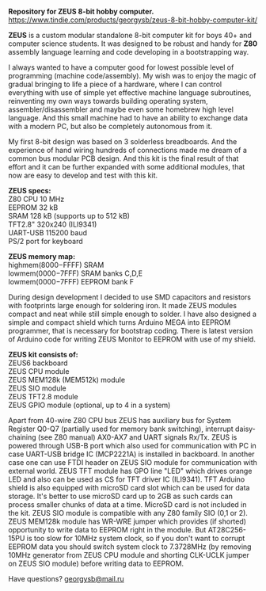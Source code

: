 **Repository for ZEUS 8-bit hobby computer.**
https://www.tindie.com/products/georgysb/zeus-8-bit-hobby-computer-kit/

**ZEUS** is a custom modular standalone 8-bit computer kit for boys 40+ and computer science students. It was designed to be robust and handy for **Z80** assembly language learning and code developing in a bootstrapping way.  

I always wanted to have a computer good for lowest possible level of programming (machine code/assembly). My wish was to enjoy the magic of gradual bringing to life a piece of a hardware, where I can control everything with use of simple yet effective machine language subroutines, reinventing my own ways towards building operating system, assembler/disassembler and maybe even some homebrew high level language. And this small machine had to have an ability to exchange data with a modern PC, but also be completely autonomous from it.  

My first 8-bit design was based on 3 solderless breadboards. And the experience of hand wiring hundreds of connections made me dream of a common bus modular PCB design. And this kit is the final result of that effort and it can be further expanded with some additional modules, that now are easy to develop and test with this kit.

**ZEUS specs:**  
Z80 CPU 10 MHz   
EEPROM 32 kB  
SRAM 128 kB (supports up to 512 kB)  
TFT2.8" 320x240 (ILI9341)  
UART-USB 115200 baud  
PS/2 port for keyboard  

**ZEUS memory map:**  
highmem($8000-$FFFF) SRAM  
lowmem($0000-$7FFF) SRAM banks C,D,E  
lowmem($0000-$7FFF) EEPROM bank F

During design development I decided to use SMD capacitors and resistors with footprints large enough for soldering iron. It made ZEUS modules compact and neat while still simple enough to solder. I have also designed a simple and compact shield which turns Arduino MEGA into EEPROM programmer, that is necessary for bootstrap coding. There is latest version of Arduino code for writing ZEUS Monitor to EEPROM with use of my shield.

**ZEUS kit consists of:**  
ZEUS6 backboard  
ZEUS CPU module  
ZEUS MEM128k (MEM512k) module  
ZEUS SIO module  
ZEUS TFT2.8 module  
ZEUS GPIO module (optional, up to 4 in a system)  

Apart from 40-wire Z80 CPU bus ZEUS has auxiliary bus for System Register Q0-Q7 (partially used for memory bank switching), interrupt daisy-chaining (see Z80 manual) AX0-AX7 and UART signals Rx/Tx. ZEUS is powered through USB-B port which also used for communication with PC in case UART-USB bridge IC (MCP2221A) is installed in backboard. In another case one can use FTDI header on ZEUS SIO module for communication with external world. ZEUS TFT module has GPO line "LED" which drives orange LED and also can be used as CS for TFT driver IC (ILI9341). TFT Arduino shield is also equipped with microSD card slot which can be used for data storage. It's better to use microSD card up to 2GB as such cards can process smaller chunks of data at a time. MicroSD card is not included in the kit. ZEUS SIO module is compatible with any Z80 family SIO (0,1 or 2). ZEUS MEM128k module has WR-WRE jumper which provides (if shorted) opportunity to write data to EEPROM right in the module. But AT28C256-15PU is too slow for 10MHz system clock, so if you don't want to corrupt EEPROM data you should switch system clock to 7.3728MHz (by removing 10MHz generator from ZEUS CPU module and shorting CLK-UCLK jumper on ZEUS SIO module) before writing data to EEPROM.

Have questions?
georgysb@mail.ru
